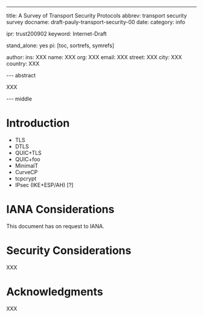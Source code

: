 ---
title: A Survey of Transport Security Protocols
abbrev: transport security survey
docname: draft-pauly-transport-security-00
date:
category: info

ipr: trust200902
keyword: Internet-Draft

stand_alone: yes
pi: [toc, sortrefs, symrefs]

author:
    ins: XXX
    name: XXX
    org: XXX
    email: XXX
    street: XXX
    city: XXX
    country: XXX


--- abstract

XXX

--- middle

# Introduction

- TLS
- DTLS
- QUIC+TLS
- QUIC+foo
- MinimalT
- CurveCP
- tcpcrypt
- IPsec (IKE+ESP/AH) [?]


# IANA Considerations

This document has on request to IANA.

# Security Considerations

XXX

# Acknowledgments

XXX
